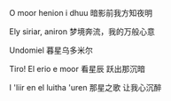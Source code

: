O moor henion i dhuu
暗影前我方知夜明

Ely siriar, aniron
梦境奔流，我的万般心意

Undomiel
暮星乌多米尔

Tiro! El erio e moor
看星辰 跃出那沉暗

I 'liir en el luitha 'uren
那星之歌 让我心沉醉